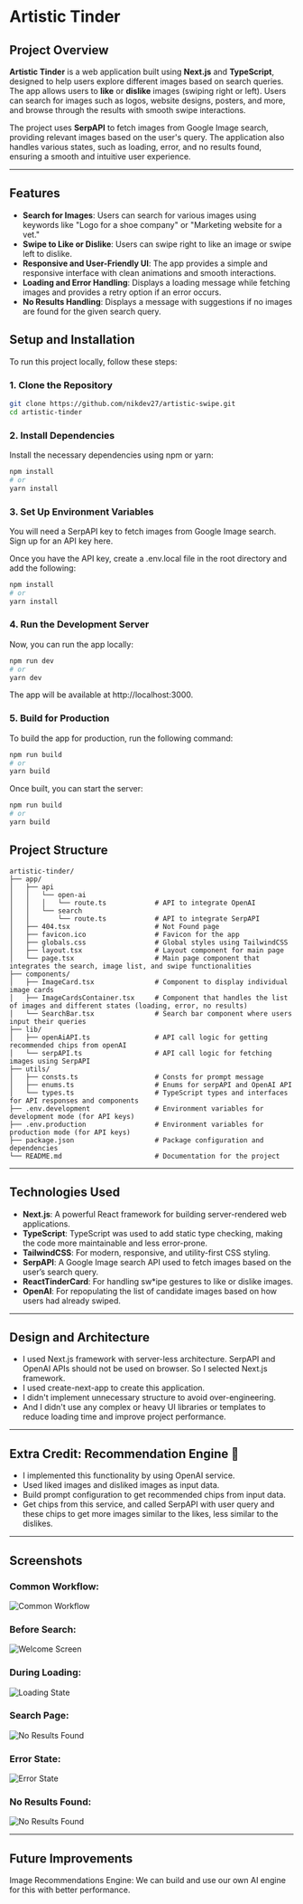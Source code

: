 # Artistic Tinder

## Project Overview

**Artistic Tinder** is a web application built using **Next.js** and **TypeScript**, designed to help users explore different images based on search queries. The app allows users to **like** or **dislike** images (swiping right or left). Users can search for images such as logos, website designs, posters, and more, and browse through the results with smooth swipe interactions.

The project uses **SerpAPI** to fetch images from Google Image search, providing relevant images based on the user's query. The application also handles various states, such as loading, error, and no results found, ensuring a smooth and intuitive user experience.

---

## Features

- **Search for Images**: Users can search for various images using keywords like "Logo for a shoe company" or "Marketing website for a vet."
- **Swipe to Like or Dislike**: Users can swipe right to like an image or swipe left to dislike.
- **Responsive and User-Friendly UI**: The app provides a simple and responsive interface with clean animations and smooth interactions.
- **Loading and Error Handling**: Displays a loading message while fetching images and provides a retry option if an error occurs.
- **No Results Handling**: Displays a message with suggestions if no images are found for the given search query.

## Setup and Installation

To run this project locally, follow these steps:

### 1. Clone the Repository

```bash
git clone https://github.com/nikdev27/artistic-swipe.git
cd artistic-tinder
```

### 2. Install Dependencies
Install the necessary dependencies using npm or yarn:
```bash
npm install
# or
yarn install
```

### 3. Set Up Environment Variables
You will need a SerpAPI key to fetch images from Google Image search. Sign up for an API key here.

Once you have the API key, create a .env.local file in the root directory and add the following:
```bash
npm install
# or
yarn install
```

### 4. Run the Development Server
Now, you can run the app locally:
```bash
npm run dev
# or
yarn dev
```
The app will be available at http://localhost:3000.

### 5. Build for Production
To build the app for production, run the following command:
```bash
npm run build
# or
yarn build
```
Once built, you can start the server:
```bash
npm run build
# or
yarn build
```

## Project Structure

```
artistic-tinder/
├── app/
│   ├── api
│   │   └── open-ai
│   │   │   └── route.ts            # API to integrate OpenAI
│   │   └── search
│   │       └── route.ts            # API to integrate SerpAPI
│   ├── 404.tsx                     # Not Found page
│   ├── favicon.ico                 # Favicon for the app
│   ├── globals.css                 # Global styles using TailwindCSS
│   ├── layout.tsx                  # Layout component for main page
│   └── page.tsx                    # Main page component that integrates the search, image list, and swipe functionalities
├── components/
│   ├── ImageCard.tsx               # Component to display individual image cards
│   ├── ImageCardsContainer.tsx     # Component that handles the list of images and different states (loading, error, no results)
│   └── SearchBar.tsx               # Search bar component where users input their queries
├── lib/
│   ├── openAiAPI.ts                # API call logic for getting recommended chips from openAI
│   └── serpAPI.ts                  # API call logic for fetching images using SerpAPI
├── utils/
│   ├── consts.ts                   # Consts for prompt message
│   ├── enums.ts                    # Enums for serpAPI and OpenAI API
│   └── types.ts                    # TypeScript types and interfaces for API responses and components
├── .env.development                # Environment variables for development mode (for API keys)
├── .env.production                 # Environment variables for production mode (for API keys)
├── package.json                    # Package configuration and dependencies
└── README.md                       # Documentation for the project
```

---

## Technologies Used

- **Next.js**: A powerful React framework for building server-rendered web applications.
- **TypeScript**: TypeScript was used to add static type checking, making the code more maintainable and less error-prone.
- **TailwindCSS**: For modern, responsive, and utility-first CSS styling.
- **SerpAPI**: A Google Image search API used to fetch images based on the user’s search query.
- **ReactTinderCard**: For handling sw*ipe gestures to like or dislike images.
- **OpenAI**: For repopulating the list of candidate images based on how users had already swiped.

---

## Design and Architecture

- I used Next.js framework with server-less architecture. SerpAPI and OpenAI APIs should not be used on browser. So I selected Next.js framework.
- I used create-next-app to create this application.
- I didn't implement unnecessary structure to avoid over-engineering.
- And I didn't use any complex or heavy UI libraries or templates to reduce loading time and improve project performance.

---

## Extra Credit: Recommendation Engine 🚀

- I implemented this functionality by using OpenAI service.
- Used liked images and disliked images as input data.
- Build prompt configuration to get recommended chips from input data.
- Get chips from this service, and called SerpAPI with user query and these chips to get more images similar to the likes, less similar to the dislikes.

---

## Screenshots

### Common Workflow:
![Common Workflow](./public/video.gif)

### Before Search:
![Welcome Screen](./public/welcome.png)

### During Loading:
![Loading State](./public/loading.png)

### Search Page:
![No Results Found](./public/search.png)

### Error State:
![Error State](./public/error.png)

### No Results Found:
![No Results Found](./public/no-results.png)

---

## Future Improvements
Image Recommendations Engine: We can build and use our own AI engine for this with better performance.
